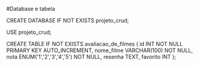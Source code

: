 #Database e tabela

CREATE DATABASE IF NOT EXISTS projeto_crud;

USE projeto_crud;

CREATE TABLE IF NOT EXISTS avaliacao_de_filmes (
    id INT NOT NULL PRIMARY KEY AUTO_INCREMENT,
    nome_filme VARCHAR(100) NOT NULL,
    nota ENUM('1','2','3','4','5') NOT NULL,
    resenha TEXT,
    favorito INT
);